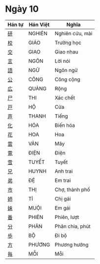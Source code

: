 
# Ngày 10

| Hán tự | Hán Việt | Nghĩa |
| -------------------------------- | ------ | ---------- |
| [研](https://www.tiengnhatdongian.com/kanji/giai-nghia-kanji-研) | NGHIÊN | Nghiên cứu, mài |
| [校](https://www.tiengnhatdongian.com/kanji/giai-nghia-kanji-校) | GIÁO | Trường học |
| [交](https://www.tiengnhatdongian.com/kanji/giai-nghia-kanji-交) | GIAO | Giao nhau |
| [言](https://www.tiengnhatdongian.com/kanji/giai-nghia-kanji-言) | NGÔN | Lời nói |
| [語](https://www.tiengnhatdongian.com/kanji/giai-nghia-kanji-語) | NGỮ | Ngôn ngữ |
| [公](https://www.tiengnhatdongian.com/kanji/giai-nghia-kanji-公) | CÔNG | Công cộng |
| [広](https://www.tiengnhatdongian.com/kanji/giai-nghia-kanji-広) | QUẢNG | Rộng |
| [尸](https://www.tiengnhatdongian.com/kanji/giai-nghia-kanji-尸) | THI | Xác chết |
| [戸](https://www.tiengnhatdongian.com/kanji/giai-nghia-kanji-戸) | HỘ | Cửa |
| [声](https://www.tiengnhatdongian.com/kanji/giai-nghia-kanji-声) | THANH | Tiếng |
| [化](https://www.tiengnhatdongian.com/kanji/giai-nghia-kanji-化) | HÓA | Biến hóa |
| [花](https://www.tiengnhatdongian.com/kanji/giai-nghia-kanji-花) | HOA | Hoa |
| [雲](https://www.tiengnhatdongian.com/kanji/giai-nghia-kanji-雲) | VÂN | Mây |
| [電](https://www.tiengnhatdongian.com/kanji/giai-nghia-kanji-電) | ĐIỆN | Điện |
| [雪](https://www.tiengnhatdongian.com/kanji/giai-nghia-kanji-雪) | TUYẾT | Tuyết |
| [兄](https://www.tiengnhatdongian.com/kanji/giai-nghia-kanji-兄) | HUYNH | Anh trai |
| [弟](https://www.tiengnhatdongian.com/kanji/giai-nghia-kanji-弟) | ĐỆ | Em trai |
| [市](https://www.tiengnhatdongian.com/kanji/giai-nghia-kanji-市) | THỊ | Chợ, thành phố |
| [姉](https://www.tiengnhatdongian.com/kanji/giai-nghia-kanji-姉) | TỈ | Chị gái |
| [妹](https://www.tiengnhatdongian.com/kanji/giai-nghia-kanji-妹) | MUỘI | Em gái |
| [番](https://www.tiengnhatdongian.com/kanji/giai-nghia-kanji-番) | PHIÊN | Phiên, lượt |
| [分](https://www.tiengnhatdongian.com/kanji/giai-nghia-kanji-分) | PHÂN | Phân chia, phút |
| [歩](https://www.tiengnhatdongian.com/kanji/giai-nghia-kanji-歩) | BỘ | Đi bộ |
| [方](https://www.tiengnhatdongian.com/kanji/giai-nghia-kanji-方) | PHƯƠNG | Phương hướng |
| [毎](https://www.tiengnhatdongian.com/kanji/giai-nghia-kanji-毎) | MỖI | Mỗi |

